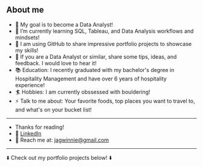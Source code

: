 ## About me


- 💼 My goal is to become a Data Analyst!
- 🌱 I’m currently learning SQL, Tableau, and Data Analysis workflows and mindsets!
- 🤖 I am using GitHub to share impressive portfolio projects to showcase my skills!
- 💬 If you are a Data Analyst or similar, share some tips, ideas, and feedback. I would love to hear it!
- 📚 Education: I recently graduated with my bachelor's degree in Hospitality Management and have over 6 years of hospitality experience!
- 🏄 Hobbies: I am currently obssessed with bouldering!
- ⚡ Talk to me about: Your favorite foods, top places you want to travel to, and what's on your bucket list!
---
- Thanks for reading!
- 📇 [LinkedIn](https://www.linkedin.com/in/joshuagarcia2248/)
- 💌 Reach me at: jagwinnie@gmail.com
---
:arrow_down: Check out my portfolio projects below! :arrow_down:

